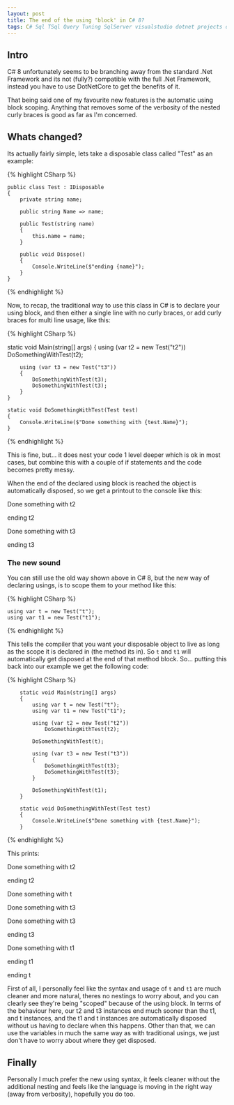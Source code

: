```yaml
---
layout: post
title: The end of the using 'block' in C# 8?
tags: C# Sql TSql Query Tuning SqlServer visualstudio dotnet projects database query optimisation
---
```


## Intro
C# 8 unfortunately seems to be branching away from the standard .Net Framework and its not (fully?) compatible with the full .Net Framework, instead you have to use DotNetCore to get the benefits of it. 

That being said one of my favourite new features is the automatic using block scoping. Anything that removes some of the verbosity of the nested curly braces is good as far as I'm concerned.  

## Whats changed?
Its actually fairly simple, lets take a disposable class called "Test" as an example:

{% highlight CSharp %}

    public class Test : IDisposable
    {
        private string name;

        public string Name => name;

        public Test(string name)
        {
            this.name = name;
        }

        public void Dispose()
        {
            Console.WriteLine($"ending {name}");
        }
    }

{% endhighlight %}

Now, to recap, the traditional way to use this class in C# is to declare your using block, and then either a single line with no curly braces, or add curly braces for multi line usage, like this:

{% highlight CSharp %}

   static void Main(string[] args)
    {
        using (var t2 = new Test("t2"))
            DoSomethingWithTest(t2);

        using (var t3 = new Test("t3"))
        {
            DoSomethingWithTest(t3);
            DoSomethingWithTest(t3);
        }
    }

    static void DoSomethingWithTest(Test test)
    {
        Console.WriteLine($"Done something with {test.Name}");
    }

{% endhighlight %}

This is fine, but... it does nest your code 1 level deeper which is ok in most cases, but combine this with a couple of if statements and the code becomes pretty messy.

When the end of the declared using block is reached the object is automatically disposed, so we get a printout to the console like this:

<div class="consolenosize">
  <div class="consolebody">
    <p class="consoletext">Done something with t2    </p>
    <p class="consoletext">ending t2   </p>
    <p class="consoletext"> Done something with t3    </p>
    <p class="consoletext">ending t3  </p>
  </div>
</div>

### The new sound
You can still use the old way shown above in C# 8, but the new way of declaring usings, is to scope them to your method like this:

{% highlight CSharp %}

    using var t = new Test("t");
    using var t1 = new Test("t1");
    
{% endhighlight %}

This tells the compiler that you want your disposable object to live as long as the scope it is declared in (the method its in). So `t` and `t1` will automatically get disposed at the end of that method block. So... putting this back into our example we get the following code:

{% highlight CSharp %}

        static void Main(string[] args)
        {
            using var t = new Test("t");
            using var t1 = new Test("t1");
            
            using (var t2 = new Test("t2"))
                DoSomethingWithTest(t2);

            DoSomethingWithTest(t);

            using (var t3 = new Test("t3"))
            {
                DoSomethingWithTest(t3);
                DoSomethingWithTest(t3);
            }

            DoSomethingWithTest(t1);
        }

        static void DoSomethingWithTest(Test test)
        {
            Console.WriteLine($"Done something with {test.Name}");
        }
    
{% endhighlight %}

This prints:

<div class="consolenosize">
  <div class="consolebody">
    <p class="consoletext">Done something with t2   </p>
    <p class="consoletext">ending t2    </p>
    <p class="consoletext">Done something with t    </p>
    <p class="consoletext">Done something with t3    </p>
    <p class="consoletext">Done something with t3    </p>
    <p class="consoletext">ending t3    </p>
    <p class="consoletext">Done something with t1    </p>
    <p class="consoletext">ending t1    </p>
    <p class="consoletext">ending t    </p>
  </div>
</div>

First of all, I personally feel like the syntax and usage of `t` and `t1` are much cleaner and more natural, theres no nestings to worry about, and you can clearly see they're being "scoped" because of the using block. In terms of the behaviour here, our t2 and t3 instances end much sooner than the t1, and t instances, and the t1 and t instances are automatically disposed without us having to declare when this happens. Other than that, we can use the variables in much the same way as with traditional usings, we just don't have to worry about where they get disposed. 

## Finally
Personally I much prefer the new using syntax, it feels cleaner without the additional nesting and feels like the language is moving in the right way (away from verbosity), hopefully you do too.